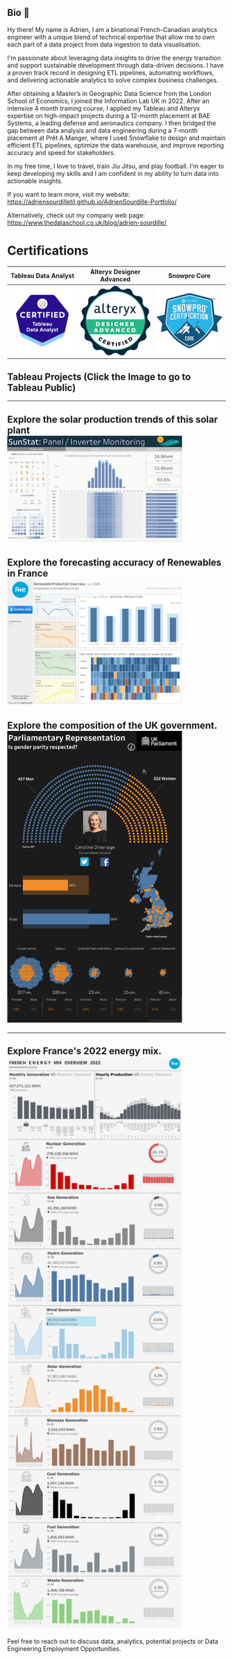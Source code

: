 ## Bio 👋

Hy there! My name is Adrien, I am a binational French-Canadian analytics engineer with a unique blend of technical expertise that allow me to own each part of a data project from data ingestion to data visualisation. 

I'm passionate about leveraging data insights to drive the energy transition and support sustainable development through data-driven decisions. I have a proven track record in designing ETL pipelines, automating workflows, and delivering actionable analytics to solve complex business challenges. 

After obtaining a Master’s in Geographic Data Science from the London School of Economics, I joined the Information Lab UK in 2022. After an intensive 4 month training course, I applied my Tableau and Alteryx expertise on high-impact projects during a 12-month placement at BAE Systems, a leading defense and aeronautics company. I then bridged the gap between data analysis and data engineering during a 7-month placement at Prêt A Manger, where I used Snowflake to design and maintain efficient ETL pipelines, optimize the data warehouse, and improve reporting accuracy and speed for stakeholders.

In my free time, I love to travel, train Jiu Jitsu, and play football. I'm eager to keep developing my skills and I am confident in my ability to turn data into actionable insights.

If you want to learn more, visit my website: https://adriensourdilletil.github.io/AdrienSourdille-Portfolio/ 

Alternatively, check out my company web page: https://www.thedataschool.co.uk/blog/adrien-sourdille/

# Certifications

| Tableau Data Analyst | Alteryx Designer Advanced | Snowpro Core |
|:-:|:-:|:-:|
| ![Tableau](tableau-certified-data-analyst.1.png) | ![Alteryx Designer](alteryx-designer-advanced-certification.png) | ![Snowpro Core](Snowpro-core.png) |

## Tableau Projects (Click the Image to go to Tableau Public)
---
**Explore the solar production trends of this solar plant**
<br>
<a href="https://public.tableau.com/shared/B7WFS2RZ7?:display_count=n&:origin=viz_share_link">
    <img src="Solar Monitoring.png" width="80%">
</a>
---
**Explore the forecasting accuracy of Renewables in France**
<br>
<a href="https://public.tableau.com/views/RenewableProductionOverviewForecastedvsActualProduction/RenewableProductionOverview?:language=en-GB&:sid=&:redirect=auth&:display_count=n&:origin=viz_share_link">
    <img src="Renewable-Production-Overview.png" width="80%">
</a>
---
**Explore the composition of the UK government.**
<br>
<a href="https://public.tableau.com/views/GenderParityinUKParliament/Parliament?:language=en-GB&:sid=&:redirect=auth&:display_count=n&:origin=viz_share_link">
    <img src="Parliament1.png" width="80%">
</a>
---
---
**Explore France's 2022 energy mix.**
<br>
<a href="https://public.tableau.com/views/FrenchEnergyMix2022/Dashboard1?:language=en-GB&:sid=&:redirect=auth&:display_count=n&:origin=viz_share_link">
    <img src="Dashboard 1.png" width="80%">
</a>
---
Feel free to reach out to discuss data, analytics, potential projects or Data Engineering Employment Opportunities.


